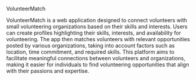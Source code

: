 VolunteerMatch

VolunteerMatch is a web application designed to connect volunteers with small volunteering organizations based on their skills and interests. Users can create profiles highlighting their skills, interests, and availability for volunteering. The app then matches volunteers with relevant opportunities posted by various organizations, taking into account factors such as location, time commitment, and required skills. This platform aims to facilitate meaningful connections between volunteers and organizations, making it easier for individuals to find volunteering opportunities that align with their passions and expertise.
